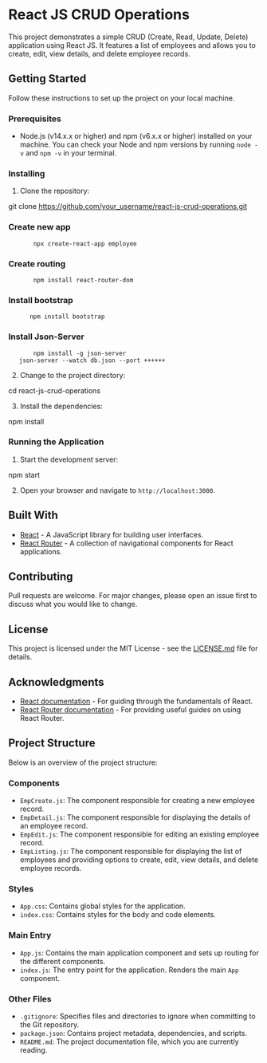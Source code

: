 # React JS CRUD Operations

This project demonstrates a simple CRUD (Create, Read, Update, Delete) application using React JS. It features a list of employees and allows you to create, edit, view details, and delete employee records.

## Getting Started

Follow these instructions to set up the project on your local machine.

### Prerequisites

- Node.js (v14.x.x or higher) and npm (v6.x.x or higher) installed on your machine. You can check your Node and npm versions by running `node -v` and `npm -v` in your terminal.

### Installing

1. Clone the repository:

git clone https://github.com/your_username/react-js-crud-operations.git

###  Create new app
           npx create-react-app employee
###   Create routing
           npm install react-router-dom
###   Install bootstrap
          npm install bootstrap
###   Install Json-Server
           npm install -g json-server
	   json-server --watch db.json --port ++++++

2. Change to the project directory:

cd react-js-crud-operations


3. Install the dependencies:

npm install

### Running the Application

1. Start the development server:

npm start


2. Open your browser and navigate to `http://localhost:3000`.

## Built With

- [React](https://reactjs.org/) - A JavaScript library for building user interfaces.
- [React Router](https://reactrouter.com/) - A collection of navigational components for React applications.

## Contributing

Pull requests are welcome. For major changes, please open an issue first to discuss what you would like to change.

## License

This project is licensed under the MIT License - see the [LICENSE.md](LICENSE.md) file for details.

## Acknowledgments

- [React documentation](https://reactjs.org/docs/getting-started.html) - For guiding through the fundamentals of React.
- [React Router documentation](https://reactrouter.com/web/guides/quick-start) - For providing useful guides on using React Router.

## Project Structure

Below is an overview of the project structure:


### Components

- `EmpCreate.js`: The component responsible for creating a new employee record.
- `EmpDetail.js`: The component responsible for displaying the details of an employee record.
- `EmpEdit.js`: The component responsible for editing an existing employee record.
- `EmpListing.js`: The component responsible for displaying the list of employees and providing options to create, edit, view details, and delete employee records.

### Styles

- `App.css`: Contains global styles for the application.
- `index.css`: Contains styles for the body and code elements.

### Main Entry

- `App.js`: Contains the main application component and sets up routing for the different components.
- `index.js`: The entry point for the application. Renders the main `App` component.

### Other Files

- `.gitignore`: Specifies files and directories to ignore when committing to the Git repository.
- `package.json`: Contains project metadata, dependencies, and scripts.
- `README.md`: The project documentation file, which you are currently reading.
